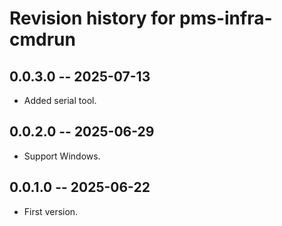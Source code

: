 # Revision history for pms-infra-cmdrun

## 0.0.3.0 -- 2025-07-13

* Added serial tool.

## 0.0.2.0 -- 2025-06-29

* Support Windows.

## 0.0.1.0 -- 2025-06-22

* First version.
